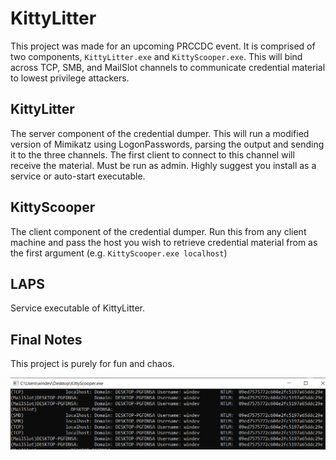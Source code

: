 # KittyLitter

This project was made for an upcoming PRCCDC event. It is comprised of two components, `KittyLitter.exe` and `KittyScooper.exe`. This will bind across TCP, SMB, and MailSlot channels to communicate credential material to lowest privilege attackers.

## KittyLitter

The server component of the credential dumper. This will run a modified version of Mimikatz using LogonPasswords, parsing the output and sending it to the three channels. The first client to connect to this channel will receive the material. Must be run as admin. Highly suggest you install as a service or auto-start executable.

## KittyScooper

The client component of the credential dumper. Run this from any client machine and pass the host you wish to retrieve credential material from as the first argument (e.g. `KittyScooper.exe localhost`)

## LAPS

Service executable of KittyLitter.  

## Final Notes

This project is purely for fun and chaos.

![](images/execution.png)